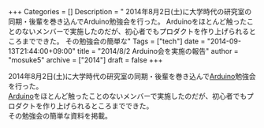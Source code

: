 +++
Categories = []
Description = " 2014年8月2日(土)に大学時代の研究室の同期・後輩を巻き込んでArduino勉強会を行った。 Arduinoをほとんど触ったことのないメンバーで実施したのだが、初心者でもプロダクトを作り上げられるところまでできた。 その勉強会の簡単な"
Tags = ["tech"]
date = "2014-09-13T21:44:00+09:00"
title = "2014/8/2 Arduino会を実施の報告"
author = "mosuke5"
archive = ["2014"]
draft = false
+++

<body>
<p>2014年8月2日(土)に大学時代の研究室の同期・後輩を巻き込んで<a class="keyword" href="http://d.hatena.ne.jp/keyword/Arduino">Arduino</a>勉強会を行った。<br>
<a class="keyword" href="http://d.hatena.ne.jp/keyword/Arduino">Arduino</a>をほとんど触ったことのないメンバーで実施したのだが、初心者でもプロダクトを作り上げられるところまでできた。<br>
その勉強会の簡単な資料を掲載。</p>
<p><script async class="speakerdeck-embed" data-id="04fb75c01d710132f325123486985575" data-ratio="1.33333333333333" src="//speakerdeck.com/assets/embed.js"></script></p>
</body>
